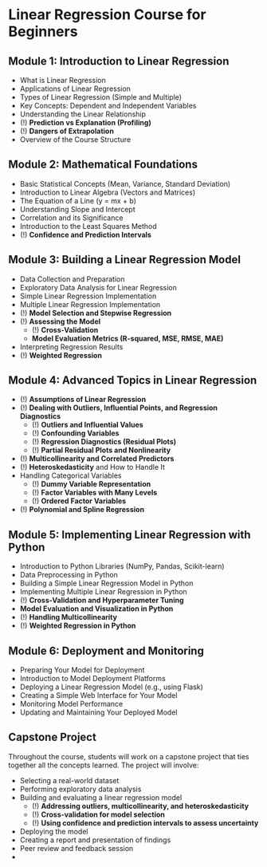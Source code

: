 # Linear Regression Course for Beginners

## Module 1: Introduction to Linear Regression
- What is Linear Regression
- Applications of Linear Regression
- Types of Linear Regression (Simple and Multiple)
- Key Concepts: Dependent and Independent Variables
- Understanding the Linear Relationship
- (!) **Prediction vs Explanation (Profiling)**
- (!) **Dangers of Extrapolation**
- Overview of the Course Structure

## Module 2: Mathematical Foundations
- Basic Statistical Concepts (Mean, Variance, Standard Deviation)
- Introduction to Linear Algebra (Vectors and Matrices)
- The Equation of a Line (y = mx + b)
- Understanding Slope and Intercept
- Correlation and its Significance
- Introduction to the Least Squares Method
- (!) **Confidence and Prediction Intervals**

## Module 3: Building a Linear Regression Model
- Data Collection and Preparation
- Exploratory Data Analysis for Linear Regression
- Simple Linear Regression Implementation
- Multiple Linear Regression Implementation
- (!) **Model Selection and Stepwise Regression**
- (!) **Assessing the Model**
  - (!) **Cross-Validation**
  - **Model Evaluation Metrics (R-squared, MSE, RMSE, MAE)**
- Interpreting Regression Results
- (!) **Weighted Regression**

## Module 4: Advanced Topics in Linear Regression
- (!) **Assumptions of Linear Regression**
- (!) **Dealing with Outliers, Influential Points, and Regression Diagnostics**
  - (!) **Outliers and Influential Values**
  - (!) **Confounding Variables**
  - (!) **Regression Diagnostics (Residual Plots)**
  - (!) **Partial Residual Plots and Nonlinearity**
- (!) **Multicollinearity and Correlated Predictors**
- (!) **Heteroskedasticity** and How to Handle It
- Handling Categorical Variables
  - (!) **Dummy Variable Representation**
  - (!) **Factor Variables with Many Levels**
  - (!) **Ordered Factor Variables**
- (!) **Polynomial and Spline Regression**

## Module 5: Implementing Linear Regression with Python
- Introduction to Python Libraries (NumPy, Pandas, Scikit-learn)
- Data Preprocessing in Python
- Building a Simple Linear Regression Model in Python
- Implementing Multiple Linear Regression in Python
- (!) **Cross-Validation and Hyperparameter Tuning**
- **Model Evaluation and Visualization in Python**
- (!) **Handling Multicollinearity**
- (!) **Weighted Regression in Python**

## Module 6: Deployment and Monitoring
- Preparing Your Model for Deployment
- Introduction to Model Deployment Platforms
- Deploying a Linear Regression Model (e.g., using Flask)
- Creating a Simple Web Interface for Your Model
- Monitoring Model Performance
- Updating and Maintaining Your Deployed Model

## Capstone Project
Throughout the course, students will work on a capstone project that ties together all the concepts learned. The project will involve:
- Selecting a real-world dataset
- Performing exploratory data analysis
- Building and evaluating a linear regression model
  - (!) **Addressing outliers, multicollinearity, and heteroskedasticity**
  - (!) **Cross-validation for model selection**
  - (!) **Using confidence and prediction intervals to assess uncertainty**
- Deploying the model
- Creating a report and presentation of findings
- Peer review and feedback session
- 